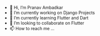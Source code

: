 - 👋 Hi, I’m Pranav Ambadkar
- 🔭 I’m currently working on Django Projects
- 🌱 I’m currently learning Flutter and Dart
- 💞️ I’m looking to collaborate on Flutter
- 📫 How to reach me ...

<!---
pranavambadkar/pranavambadkar is a ✨ special ✨ repository because its `README.md` (this file) appears on your GitHub profile.
You can click the Preview link to take a look at your changes.
--->
